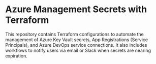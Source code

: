 # Azure Management Secrets with Terraform
This repository contains Terraform configurations to automate the management of Azure Key Vault secrets, App Registrations (Service Principals), and Azure DevOps service connections. It also includes workflows to notify users via email or Slack when secrets are nearing expiration.

